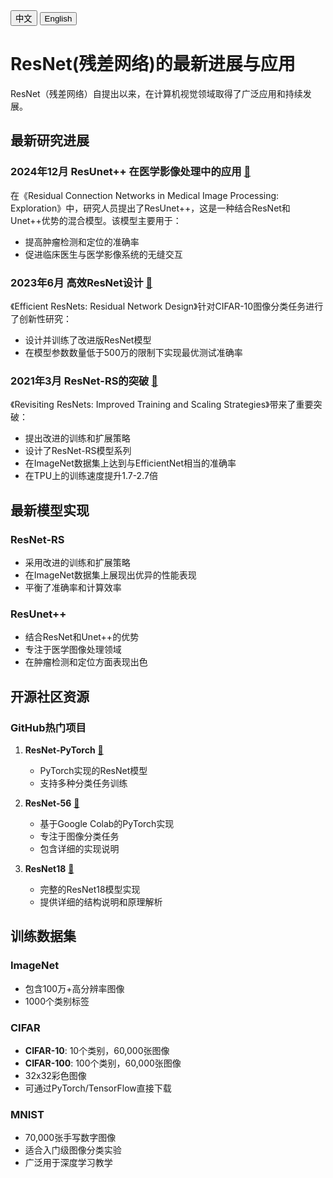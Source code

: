 <!-- ---
title: "ResNet(残差网络)的最新进展与应用"
date: "2024-03-15"
tags: ["深度学习", "计算机视觉", "ResNet", "神经网络"]
--- -->
<!-- cn button -->
<div class="language-switch">
  <button class="active" onclick="window.location.href='post.html?post=posts/resnet-cn.md'">中文</button>
  <button onclick="window.location.href='post.html?post=posts/resnet.md'">English</button>
</div>

# ResNet(残差网络)的最新进展与应用

ResNet（残差网络）自提出以来，在计算机视觉领域取得了广泛应用和持续发展。

## 最新研究进展

### **2024年12月** ResUnet++ 在医学影像处理中的应用 [🔗](https://arxiv.org/abs/2412.20709?utm_source=chatgpt.com)
在《Residual Connection Networks in Medical Image Processing: Exploration》中，研究人员提出了ResUnet++，这是一种结合ResNet和Unet++优势的混合模型。该模型主要用于：
- 提高肿瘤检测和定位的准确率
- 促进临床医生与医学影像系统的无缝交互

### **2023年6月** 高效ResNet设计 [🔗](https://arxiv.org/abs/2306.12100?utm_source=chatgpt.com)
《Efficient ResNets: Residual Network Design》针对CIFAR-10图像分类任务进行了创新性研究：
- 设计并训练了改进版ResNet模型
- 在模型参数数量低于500万的限制下实现最优测试准确率

### **2021年3月** ResNet-RS的突破 [🔗](https://arxiv.org/abs/2103.07579?utm_source=chatgpt.com)
《Revisiting ResNets: Improved Training and Scaling Strategies》带来了重要突破：
- 提出改进的训练和扩展策略
- 设计了ResNet-RS模型系列
- 在ImageNet数据集上达到与EfficientNet相当的准确率
- 在TPU上的训练速度提升1.7-2.7倍

## 最新模型实现

### ResNet-RS
- 采用改进的训练和扩展策略
- 在ImageNet数据集上展现出优异的性能表现
- 平衡了准确率和计算效率

### ResUnet++
- 结合ResNet和Unet++的优势
- 专注于医学图像处理领域
- 在肿瘤检测和定位方面表现出色

## 开源社区资源

### GitHub热门项目
1. **ResNet-PyTorch** [🔗](https://github.com/Lornatang/ResNet-PyTorch?utm_source=chatgpt.com)
   - PyTorch实现的ResNet模型
   - 支持多种分类任务训练

2. **ResNet-56** [🔗](https://github.com/DeweshPandey/ResNet-56?utm_source=chatgpt.com)
   - 基于Google Colab的PyTorch实现
   - 专注于图像分类任务
   - 包含详细的实现说明

3. **ResNet18** [🔗](https://github.com/hepucuncao/ResNet18?utm_source=chatgpt.com)
   - 完整的ResNet18模型实现
   - 提供详细的结构说明和原理解析

## 训练数据集

### ImageNet
- 包含100万+高分辨率图像
- 1000个类别标签

### CIFAR
- **CIFAR-10**: 10个类别，60,000张图像
- **CIFAR-100**: 100个类别，60,000张图像
- 32x32彩色图像
- 可通过PyTorch/TensorFlow直接下载

### MNIST
- 70,000张手写数字图像
- 适合入门级图像分类实验
- 广泛用于深度学习教学

